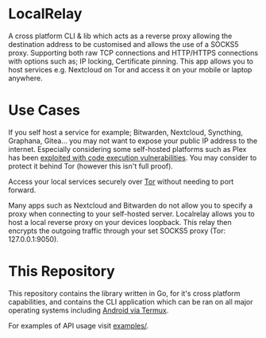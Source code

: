 # LocalRelay

A cross platform CLI & lib which acts as a reverse proxy allowing the destination address to be customised and allows the use of a SOCKS5 proxy. Supporting both raw TCP connections and HTTP/HTTPS connections with options such as; IP locking, Certificate pinning. This app allows you to host services e.g. Nextcloud on Tor and access it on your mobile or laptop anywhere.

# Use Cases

If you self host a service for example; Bitwarden, Nextcloud, Syncthing, Graphana, Gitea... you may not want to expose your public IP address to the internet. Especially considering some self-hosted platforms such as Plex has been [exploited with code execution vulnerabilities](https://www.cvedetails.com/vulnerability-list.php?vendor_id=14994). You may consider to protect it behind Tor (however this isn't full proof).

Access your local services securely over [Tor](https://www.torproject.org/) without needing to port forward.

Many apps such as Nextcloud and Bitwarden do not allow you to specify a proxy when connecting to your self-hosted server. Localrelay allows you to host a local reverse proxy on your devices loopback. This relay then encrypts the outgoing traffic through your set SOCKS5 proxy (Tor: 127.0.0.1:9050).

# This Repository

This repository contains the library written in Go, for it's cross platform capabilities, and contains the CLI application which can be ran on all major operating systems including [Android via Termux](https://termux.com/).

For examples of API usage visit [examples/](https://github.com/go-compile/examples).

